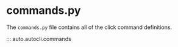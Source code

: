 # commands.py

The `commands.py` file contains all of the click command definitions.

::: auto.autocli.commands
